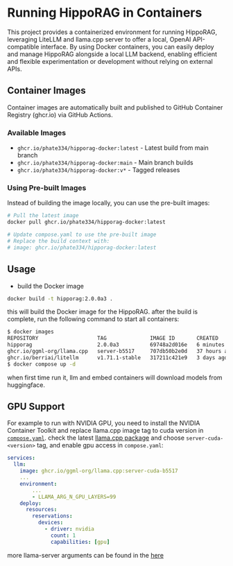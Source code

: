 # Running HippoRAG in Containers

This project provides a containerized environment for running HippoRAG, leveraging LiteLLM and llama.cpp server to offer a local, OpenAI API-compatible interface. By using Docker containers, you can easily deploy and manage HippoRAG alongside a local LLM backend, enabling efficient and flexible experimentation or development without relying on external APIs.

## Container Images

Container images are automatically built and published to GitHub Container Registry (ghcr.io) via GitHub Actions.

### Available Images

- `ghcr.io/phate334/hipporag-docker:latest` - Latest build from main branch
- `ghcr.io/phate334/hipporag-docker:main` - Main branch builds
- `ghcr.io/phate334/hipporag-docker:v*` - Tagged releases

### Using Pre-built Images

Instead of building the image locally, you can use the pre-built images:

```bash
# Pull the latest image
docker pull ghcr.io/phate334/hipporag-docker:latest

# Update compose.yaml to use the pre-built image
# Replace the build context with:
# image: ghcr.io/phate334/hipporag-docker:latest
```

## Usage

- build the Docker image

```bash
docker build -t hipporag:2.0.0a3 .
```

this will build the Docker image for the HippoRAG. after the build is complete, run the following command to start all containers:

```bash
$ docker images
REPOSITORY                   TAG              IMAGE ID       CREATED         SIZE
hipporag                     2.0.0a3          69748a2d016e   6 minutes ago   11GB
ghcr.io/ggml-org/llama.cpp   server-b5517     707db50b2e0d   37 hours ago    149MB
ghcr.io/berriai/litellm      v1.71.1-stable   317211c421e9   3 days ago      5.55GB
$ docker compose up -d
```

when first time run it, llm and embed containers will download models from huggingface.

## GPU Support

For example to run with NVIDIA GPU, you need to install the NVIDIA Container Toolkit and replace llama.cpp image tag to cuda version in [`compose.yaml`](./compose.yaml). check the latest [llama.cpp package](https://github.com/ggml-org/llama.cpp/pkgs/container/llama.cpp) and choose `server-cuda-<version>` tag, and enable gpu access in `compose.yaml`:

```yaml
services:
  llm:
    image: ghcr.io/ggml-org/llama.cpp:server-cuda-b5517
    ...
    environment:
        ...
        - LLAMA_ARG_N_GPU_LAYERS=99
    deploy:
      resources:
        reservations:
          devices:
            - driver: nvidia
              count: 1
              capabilities: [gpu]
```

more llama-server arguments can be found in the [here](https://github.com/ggml-org/llama.cpp/tree/master/tools/server)
